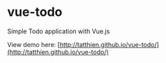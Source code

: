 # vue-todo
Simple Todo application with Vue.js

View demo here: [http://tatthien.github.io/vue-todo/](http://tatthien.github.io/vue-todo/)
